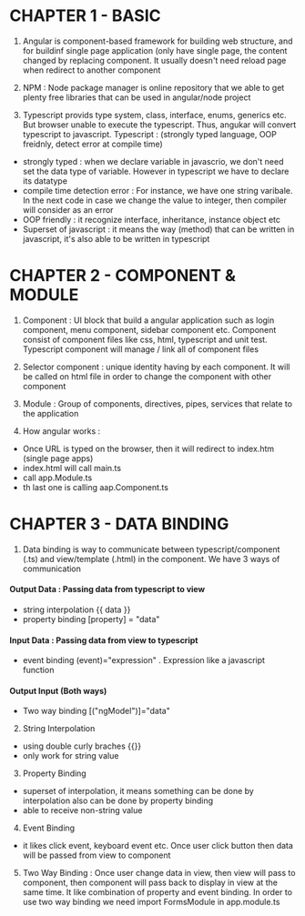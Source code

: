 # CHAPTER 1 - BASIC
1. Angular is component-based framework for building web structure, and for buildinf single page application (only have single page, the content changed by replacing component. It usually doesn't need reload page when redirect to another component

2. NPM : Node package manager is online repository that we able to get plenty free libraries that can be used in angular/node project

3. Typescript provids type system, class, interface, enums, generics etc. But browser unable to execute the typescript. Thus, angukar will convert typescript to javascript. Typescript : (strongly typed language, OOP freidnly, detect error at compile time)
- strongly typed : when we declare variable in javascrio, we don't need set the data type of variable. However in typescript we have to declare its datatype
- compile time detection error : For instance, we have one string varibale. In the next code in case we change the value to integer, then compiler will consider as an error
- OOP friendly : it recognize interface, inheritance, instance object etc
- Superset of javascript : it means the way (method) that can be written in javascript, it's also able to be written in typescript

# CHAPTER 2 - COMPONENT & MODULE
1. Component : UI block that build a angular application such as login component, menu component, sidebar component etc. Component consist of component files like css, html, typescript and unit test. Typescript component will manage / link all of component files

2. Selector component : unique identity having by each component. It will be called on html file in order to change the component with other component

3. Module : Group of components, directives, pipes, services that relate to the application

4. How angular works :
- Once URL is typed on the browser, then it will redirect to index.htm (single page apps)
- index.html will call main.ts
- call app.Module.ts
- th last one is calling aap.Component.ts

# CHAPTER 3 - DATA BINDING
1. Data binding is way to communicate between typescript/component (.ts) and view/template (.html) in the component. We have 3 ways of communication

#### Output Data : Passing data from typescript to view 
- string interpolation {{ data }}
- property binding [property] = "data"

#### Input Data : Passing data from view to typescript
- event binding (event)="expression" . Expression like a javascript function

#### Output Input (Both ways)
- Two way binding [("ngModel")]="data"

2. String Interpolation
- using double curly braches {{}}
- only work for string value

3. Property Binding
- superset of interpolation, it means something can be done by interpolation also can be done by property binding
- able to receive non-string value

4. Event Binding
- it likes click event, keyboard event etc. Once user click button then data will be passed from view to component

5. Two Way Binding : Once user change data in view, then view will pass to component, then component will pass back to display in view at the same time. It like combination of property and event binding. In order to use two way binding we need import FormsModule in app.module.ts
